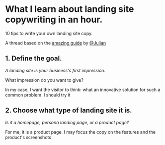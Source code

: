 # What I learn about landing site copywriting in an hour. 

10 tips to write your own landing site copy. 

A thread based on the [amazing guide](https://www.julian.com/guide/growth/landing-pages) by [@Julian](https://twitter.com/Julian)

## 1. Define the goal. 
*A landing site is your business's first impression.*

What impression do you want to give?

In my case, I want the visitor to think: what an innovative solution for such a common problem. I should try it

## 2. Choose what type of landing site it is.
*Is it a homepage, persona landing page, or a product page?*

For me, it is a product page. I may focus the copy on the features and the product's screenshots

